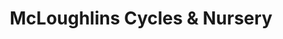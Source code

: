 ---
title: "McLoughlins Cycles & Nursery"
url: /newbridge/mcloughlins-cycles-and-nursery/
shop: bicycle
---